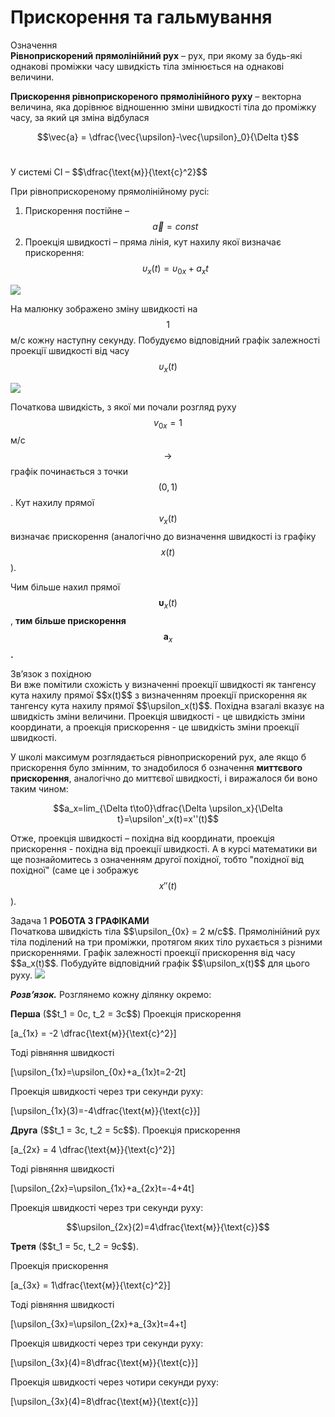 # Прискорення та гальмування

<div class="eoz-wrap">
<span class="eoz">Означення</span>
<div class="eoz-text">
<b>Рівноприскорений прямолінійний рух</b> – рух, при якому за будь-які однакові проміжки часу швидкість тіла змінюється на однакові величини.
<p></p>
<b>Прискорення рівноприскореного прямолінійного руху</b> – векторна величина, яка дорівнює відношенню зміни швидкості тіла до проміжку часу, за який ця зміна відбулася

$$\vec{a} = \dfrac{\vec{\upsilon}-\vec{\upsilon}_0}{\Delta t}$$<br>


<p>У системі СІ – $$\dfrac{\text{м}}{\text{с}^2}$$</p>

</div>
</div>

При рівноприскореному прямолінійному русі:
1. Прискорення постійне – $$\vec{a}=const$$
2. Проекція швидкості – пряма лінія, кут нахилу якої визначає прискорення:
$$\upsilon_x(t)=\upsilon_{0x}+a_xt$$

<img class="image"  src="https://rawgit.com/chudaol/ed-era-book-physics/master/images/chapter_2/3.svg" />

На малюнку зображено зміну швидкості на $$1$$ м/с кожну наступну секунду. Побудуємо відповідний графік залежності проекції швидкості від часу $$\upsilon_x(t)$$

<img class="image"  src="https://rawgit.com/chudaol/ed-era-book-physics/master/images/chapter_2/4.svg" />

Початкова швидкість, з якої ми почали розгляд руху $$v_{0x}= 1$$ м/с $$\rightarrow$$ графік починається з точки $$(0,1)$$. Кут нахилу прямої $$v_x(t)$$ визначає прискорення (аналогічно до визначення швидкості із графіку $$x(t)$$).

<span class="p1">Чим більше нахил прямої</span> $$\boldsymbol \upsilon_x(t)$$, <b>тим більше прискорення</b> $$\boldsymbol a_x$$<b>.</b>


<div class="add-wrap">
<span class="add">Зв’язок з похідною</span>
<div class="add-text">
Ви вже помітили схожість у визначенні проекції швидкості як тангенсу кута нахилу прямої $$x(t)$$ з визначенням проекції прискорення як тангенсу кута нахилу прямої $$\upsilon_x(t)$$. Похідна взагалі вказує на швидкість зміни величини. Проекція швидкості - це швидкість зміни координати, а проекція прискорення - це швидкість зміни проекції швидкості.

У школі максимум розглядається рівноприскорений рух, але якщо б прискорення було змінним, то знадобилося б означення <b>миттєвого прискорення</b>, аналогічно до миттєвої швидкості, і виражалося би воно таким чином:

$$a_x=lim_{\Delta t\to0}\dfrac{\Delta \upsilon_x}{\Delta t}=\upsilon'_x(t)=x''(t)$$

Отже, проекція швидкості – похідна від координати, проекція прискорення - похідна від проекції швидкості. А в курсі математики ви ще познайомитесь з означенням другої похідної, тобто "похідної від похідної" (саме це і зображує $$x''(t)$$).
</div>
</div>


<div class="task-wrap">
<span class="task">Задача 1</span> <b>РОБОТА З ГРАФІКАМИ</b>
<div class="task-text">
Початкова швидкість тіла $$\upsilon_{0x} = 2 м/с$$. Прямолінійний рух тіла поділений на три проміжки, протягом яких тіло рухається з різними прискореннями. Графік залежності проекції прискорення від часу $$a_x(t)$$. Побудуйте відповідний графік $$\upsilon_x(t)$$ для цього руху.

<img class="image"  src="https://rawgit.com/chudaol/ed-era-book-physics/master/images/chapter_2/5.svg" />


<p><b><i>Розв’язок.</i></b> Розглянемо кожну ділянку окремо: <br></p>
<p></p>
<p><b>Перша</b> ($$t_1 = 0c, t_2 = 3c$$)
Проекція прискорення </p>

\[a_{1x} = -2 \dfrac{\text{м}}{\text{c}^2}\]

Тоді рівняння швидкості

\[\upsilon_{1x}=\upsilon_{0x}+a_{1x}t=2-2t\]

Проекція швидкості через три секунди руху:

\[\upsilon_{1x}(3)=-4\dfrac{\text{м}}{\text{c}}\]

<p><b>Друга</b> ($$t_1 = 3c, t_2 = 5c$$).
Проекція прискорення</p> 

\[a_{2x} = 4 \dfrac{\text{м}}{\text{c}^2}\]

Тоді рівняння швидкості 

\[\upsilon_{2x}=\upsilon_{1x}+a_{2x}t=-4+4t\]

Проекція швидкості через три секунди руху:

$$\upsilon_{2x}(2)=4\dfrac{\text{м}}{\text{c}}$$

<p><b>Третя</b> ($$t_1 = 5c, t_2 = 9c$$).

Проекція прискорення </p>

\[a_{3x} = 1\dfrac{\text{м}}{\text{c}^2}\]

Тоді рівняння швидкості 

\[\upsilon_{3x}=\upsilon_{2x}+a_{3x}t=4+t\]

Проекція швидкості через три секунди руху:

\[\upsilon_{3x}(4)=8\dfrac{\text{м}}{\text{c}}\]

Проекція швидкості через чотири секунди руху:

\[\upsilon_{3x}(4)=8\dfrac{\text{м}}{\text{c}}\]

</div>
</div>



	